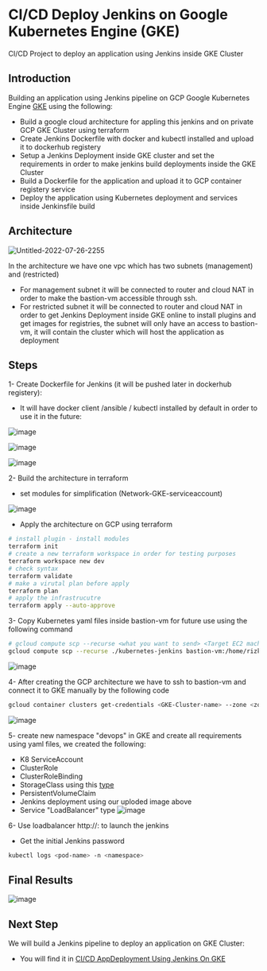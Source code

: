 # CI/CD Deploy Jenkins on Google Kubernetes Engine (GKE) 
CI/CD Project to deploy an application using Jenkins inside GKE Cluster

## Introduction
Building an application using Jenkins pipeline on GCP Google Kubernetes Engine [GKE](https://cloud.google.com/kubernetes-engine) using the following:

* Build a google cloud architecture for appling this jenkins and  on private GCP GKE Cluster using terraform 
* Create Jenkins Dockerfile with docker and kubectl installed and upload it to dockerhub registery
* Setup a Jenkins Deployment inside GKE cluster and set the requirements in order to make jenkins build deployments inside the GKE Cluster
* Build a Dockerfile for the application and upload it to GCP container registery service
* Deploy the application using Kubernetes deployment and services inside Jenkinsfile build 

## Architecture
![Untitled-2022-07-26-2255](https://user-images.githubusercontent.com/30655799/181225755-0e36d4d3-3c1f-46b7-9097-4c13aac53f80.png)

In the architecture we have one vpc which has two subnets (management) and (restricted)

* For management subnet it will be connected to router and cloud NAT in order to make the bastion-vm accessible through ssh.
* For restricted subnet it will be connected to router and cloud NAT in order to get Jenkins Deployment inside GKE online to install plugins and get images for registries, the subnet will only have an access to bastion-vm, it will contain the cluster which will host the application as deployment

## Steps
1- Create Dockerfile for Jenkins (it will be pushed later in dockerhub registery):
* It will have docker client /ansible / kubectl installed by default in order to use it in the future:

![image](https://user-images.githubusercontent.com/30655799/182135371-16eace72-c3b0-4a40-b501-101cd490aa4d.png)

![image](https://user-images.githubusercontent.com/30655799/182136240-96f707da-f0ef-4ee2-bdd6-efe2509b3aaf.png)

![image](https://user-images.githubusercontent.com/30655799/182135603-7514d65a-1f15-4626-8f08-82337250a22d.png)


2- Build the architecture in terraform 
* set modules for simplification (Network-GKE-serviceaccount)

![image](https://user-images.githubusercontent.com/30655799/181231026-eb751958-a26a-4d22-bbad-39b4f4cdcad6.png)

* Apply the architecture on GCP using terraform
```bash
# install plugin - install modules
terraform init
# create a new terraform workspace in order for testing purposes
terraform workspace new dev
# check syntax
terraform validate
# make a virutal plan before apply
terraform plan
# apply the infrastrucutre
terraform apply --auto-approve
```

3- Copy Kubernetes yaml files inside bastion-vm for future use using the following command
```bash
# gcloud compute scp --recurse <what you want to send> <Target EC2 machine>:<Destination inside EC2>
gcloud compute scp --recurse ./kubernetes-jenkins bastion-vm:/home/rizk
```
![image](https://user-images.githubusercontent.com/30655799/182141579-105f824b-da97-4208-8c03-d69f919e4139.png)

4- After creating the GCP architecture we have to ssh to bastion-vm and connect it to GKE manually by the following code

```bash
gcloud container clusters get-credentials <GKE-Cluster-name> --zone <zone> --project <project-id>
```
![image](https://user-images.githubusercontent.com/30655799/182139904-d95a783a-6a52-4df8-820f-8a7c78e97f60.png)

5- create new namespace "devops" in GKE and create all requirements using yaml files, we created the following:
  * K8 ServiceAccount
  * ClusterRole
  * ClusterRoleBinding
  * StorageClass using this  [type](https://kubernetes.io/docs/concepts/storage/storage-classes/#gce-pd)
  * PersistentVolumeClaim
  * Jenkins deployment using our uploded image above
  * Service "LoadBalancer" type
![image](https://user-images.githubusercontent.com/30655799/182142903-1adb5f7c-2569-46d2-a4f8-4d85cce5bcf4.png)

6- Use loadbalancer http://<external-ip>:<container-port> to launch the jenkins
  * Get the initial Jenkins password 
 ```bash
 kubectl logs <pod-name> -n <namespace> 
 ```
 
## Final Results
 ![image](https://user-images.githubusercontent.com/30655799/182148632-38440dcd-70fa-4138-8b70-6aa473f04bed.png)


## Next Step
 We will build a Jenkins pipeline to deploy an application on GKE Cluster:
 * You will find it in [CI/CD AppDeployment Using Jenkins On GKE](https://github.com/AhmedRezk95/CI_CD_AppDeployUsingJenkinsOnGKE)
